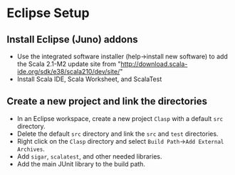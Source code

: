 # Eclipse Setup

## Install Eclipse (Juno) addons
+ Use the integrated software installer (help->install new software) to
add the Scala 2.1-M2 update site from
"http://download.scala-ide.org/sdk/e38/scala210/dev/site/"
+ Install Scala IDE, Scala Worksheet, and ScalaTest

## Create a new project and link the directories
+ In an Eclipse workspace, create a new project `Clasp` with a default `src`
directory.
+ Delete the default `src` directory and link the `src` and `test` directories.
+ Right click on the `Clasp` directory and select
`Build Path`->`Add External Archives`.
+ Add `sigar`, `scalatest`, and other needed libraries.
+ Add the main JUnit library to the build path.
